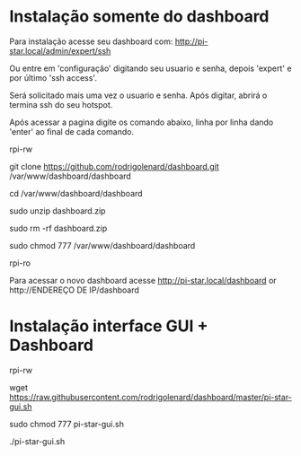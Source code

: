 # Instalação somente do dashboard

Para instalação acesse seu dashboard com:
http://pi-star.local/admin/expert/ssh

Ou entre em 'configuração' digitando seu usuario e senha, depois 'expert' e por último 'ssh access'.

Será solicitado mais uma vez o usuario e senha. Após digitar, abrirá o termina ssh do seu hotspot.

Após acessar a pagina digite os comando abaixo, linha por linha dando 'enter' ao final de cada comando.

rpi-rw

git clone https://github.com/rodrigolenard/dashboard.git /var/www/dashboard/dashboard

cd /var/www/dashboard/dashboard

sudo unzip dashboard.zip

sudo rm -rf dashboard.zip

sudo chmod 777 /var/www/dashboard/dashboard

rpi-ro

Para acessar o novo dashboard acesse
http://pi-star.local/dashboard or http://ENDEREÇO DE IP/dashboard


# Instalação interface GUI + Dashboard

rpi-rw

wget https://raw.githubusercontent.com/rodrigolenard/dashboard/master/pi-star-gui.sh

sudo chmod 777 pi-star-gui.sh

./pi-star-gui.sh
